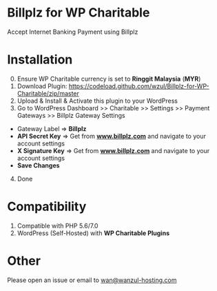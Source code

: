 # Billplz for WP Charitable

Accept Internet Banking Payment using Billplz

# Installation

0. Ensure WP Charitable currency is set to **Ringgit Malaysia** (**MYR**)
1. Download Plugin: https://codeload.github.com/wzul/Billplz-for-WP-Charitable/zip/master
2. Upload & Install & Activate this plugin to your WordPress
3. Go to WordPress Dashboard >> Charitable >> Settings >> Payment Gateways >> Billplz Gateway Settings
  * Gateway Label => **Billplz**
  * **API Secret Key** => Get from **www.billplz.com** and navigate to your account settings
  * **X Signature Key** => Get from **www.billplz.com** and navigate to your account settings
  * **Save Changes**
4. Done

# Compatibility

1. Compatible with PHP 5.6/7.0
2. WordPress (Self-Hosted) with **WP Charitable Plugins**

# Other

Please open an issue or email to wan@wanzul-hosting.com
